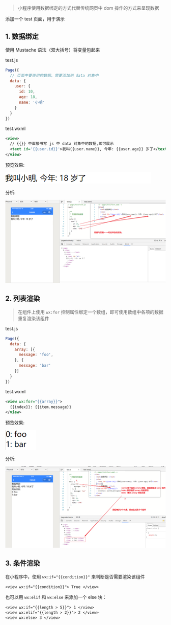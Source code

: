 > 小程序使用数据绑定的方式代替传统网页中 dom 操作的方式来呈现数据

添加一个 test 页面，用于演示

## 1. 数据绑定

使用 Mustache 语法（双大括号）将变量包起来

test.js

```js
Page({
  // 页面中要使用的数据，需要添加到 data 对象中
  data: {
    user: {
      id: 10,
      age: 18,
      name: '小明'
    }
  }
})
```

test.wxml

```xml
<view>
  // {{}} 中直接书写 js 中 data 对象中的数据,即可展示
  <text id='{{user.id}}'>我叫{{user.name}}, 今年: {{user.age}} 岁了</text>
</view>
```

预览效果:

![1523815124337](media/1523815124337.png)

分析:

![1523815345426](media/1523815345426.png)



## 2. 列表渲染

> 在组件上使用 `wx:for` 控制属性绑定一个数组，即可使用数组中各项的数据重复渲染该组件

test.js

```js
Page({
  data: {
    array: [{
      message: 'foo',
    }, {
      message: 'bar'
    }]
  }
})
```



test.wxml

```xml
<view wx:for="{{array}}">
  {{index}}: {{item.message}}
</view>
```

 预览效果:

![1523815768448](media/1523815768448.png)

分析:

![1523815998268](media/1523815998268.png)



## 3. 条件渲染

在小程序中，使用 `wx:if="{{condition}}"` 来判断是否需要渲染该组件

```
<view wx:if="{{condition}}"> True </view>
```

也可以用 `wx:elif` 和 `wx:else` 来添加一个 else 块：

```
<view wx:if="{{length > 5}}"> 1 </view>
<view wx:elif="{{length > 2}}"> 2 </view>
<view wx:else> 3 </view>
```



